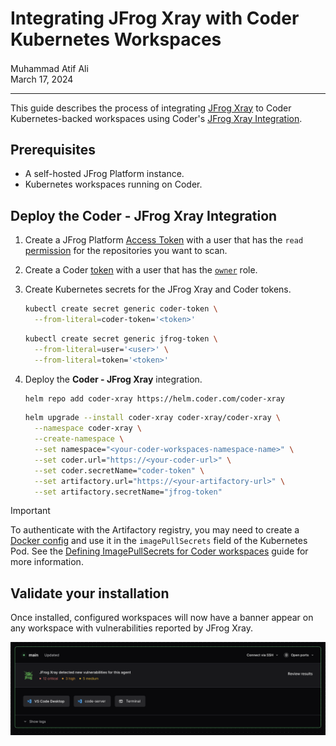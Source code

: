 # Integrating JFrog Xray with Coder Kubernetes Workspaces

<div>
  <a href="https://github.com/matifali" style="text-decoration: none; color: inherit;">
    <span style="vertical-align:middle;">Muhammad Atif Ali</span>
  </a>
</div>
March 17, 2024

---

This guide describes the process of integrating [JFrog Xray](https://jfrog.com/xray/) to Coder Kubernetes-backed
workspaces using Coder's [JFrog Xray Integration](https://github.com/coder/coder-xray).

## Prerequisites

- A self-hosted JFrog Platform instance.
- Kubernetes workspaces running on Coder.

## Deploy the **Coder - JFrog Xray** Integration

1. Create a JFrog Platform [Access Token](https://jfrog.com/help/r/jfrog-platform-administration-documentation/access-tokens) with a user that has the `read` [permission](https://jfrog.com/help/r/jfrog-platform-administration-documentation/permissions)
   for the repositories you want to scan.

1. Create a Coder [token](../../reference/cli/tokens_create.md#tokens-create) with a user that has the [`owner`](../users/index.md#roles) role.

1. Create Kubernetes secrets for the JFrog Xray and Coder tokens.

   ```bash
   kubectl create secret generic coder-token \
     --from-literal=coder-token='<token>'
   ```

   ```bash
   kubectl create secret generic jfrog-token \
     --from-literal=user='<user>' \
     --from-literal=token='<token>'
   ```

1. Deploy the **Coder - JFrog Xray** integration.

   ```bash
   helm repo add coder-xray https://helm.coder.com/coder-xray
   ```

   ```bash
   helm upgrade --install coder-xray coder-xray/coder-xray \
     --namespace coder-xray \
     --create-namespace \
     --set namespace="<your-coder-workspaces-namespace-name>" \
     --set coder.url="https://<your-coder-url>" \
     --set coder.secretName="coder-token" \
     --set artifactory.url="https://<your-artifactory-url>" \
     --set artifactory.secretName="jfrog-token"
   ```

> [!IMPORTANT]
> To authenticate with the Artifactory registry, you may need to
> create a [Docker config](https://jfrog.com/help/r/jfrog-artifactory-documentation/docker-advanced-topics) and use it in the
> `imagePullSecrets` field of the Kubernetes Pod.
> See the [Defining ImagePullSecrets for Coder workspaces](../../tutorials/image-pull-secret.md) guide for more information.

## Validate your installation

Once installed, configured workspaces will now have a banner appear on any
workspace with vulnerabilities reported by JFrog Xray.

<img alt="JFrog Xray Integration" src="../../images/guides/xray-integration/example.png" />
